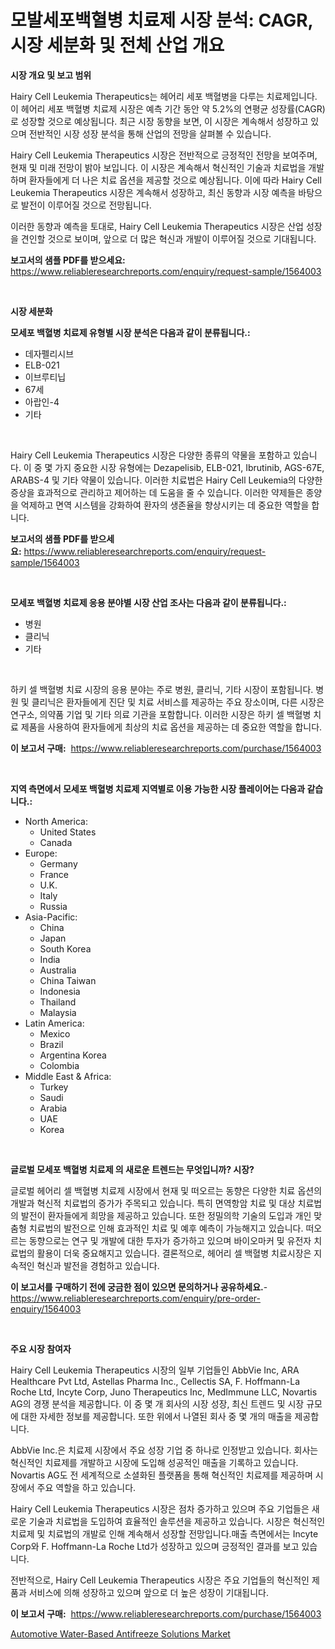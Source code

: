<p><h1>모발세포백혈병 치료제 시장 분석: CAGR, 시장 세분화 및 전체 산업 개요</h1></p><p><strong>시장 개요 및 보고 범위</strong></p>
<p><p>Hairy Cell Leukemia Therapeutics는 헤어리 세포 백혈병을 다루는 치료제입니다. 이 헤어리 세포 백혈병 치료제 시장은 예측 기간 동안 약 5.2%의 연평균 성장률(CAGR)로 성장할 것으로 예상됩니다. 최근 시장 동향을 보면, 이 시장은 계속해서 성장하고 있으며 전반적인 시장 성장 분석을 통해 산업의 전망을 살펴볼 수 있습니다. </p><p>Hairy Cell Leukemia Therapeutics 시장은 전반적으로 긍정적인 전망을 보여주며, 현재 및 미래 전망이 밝아 보입니다. 이 시장은 계속해서 혁신적인 기술과 치료법을 개발하며 환자들에게 더 나은 치료 옵션을 제공할 것으로 예상됩니다. 이에 따라 Hairy Cell Leukemia Therapeutics 시장은 계속해서 성장하고, 최신 동향과 시장 예측을 바탕으로 발전이 이루어질 것으로 전망됩니다. </p><p>이러한 동향과 예측을 토대로, Hairy Cell Leukemia Therapeutics 시장은 산업 성장을 견인할 것으로 보이며, 앞으로 더 많은 혁신과 개발이 이루어질 것으로 기대됩니다.</p></p>
<p><strong>보고서의 샘플 PDF를 받으세요:</strong> <a href="https://www.reliableresearchreports.com/enquiry/request-sample/1564003">https://www.reliableresearchreports.com/enquiry/request-sample/1564003</a></p>
<p>&nbsp;</p>
<p><strong>시장 세분화</strong></p>
<p><strong>모세포 백혈병 치료제 유형별 시장 분석은 다음과 같이 분류됩니다.:</strong></p>
<p><ul><li>데자펠리시브</li><li>ELB-021</li><li>이브루티닙</li><li>67세</li><li>아랍인-4</li><li>기타</li></ul></p>
<p>&nbsp;</p>
<p><p>Hairy Cell Leukemia Therapeutics 시장은 다양한 종류의 약물을 포함하고 있습니다. 이 중 몇 가지 중요한 시장 유형에는 Dezapelisib, ELB-021, Ibrutinib, AGS-67E, ARABS-4 및 기타 약물이 있습니다. 이러한 치료법은 Hairy Cell Leukemia의 다양한 증상을 효과적으로 관리하고 제어하는 데 도움을 줄 수 있습니다. 이러한 약제들은 종양을 억제하고 면역 시스템을 강화하여 환자의 생존율을 향상시키는 데 중요한 역할을 합니다.</p></p>
<p><strong>보고서의 샘플 PDF를 받으세요:</strong>&nbsp;<a href="https://www.reliableresearchreports.com/enquiry/request-sample/1564003">https://www.reliableresearchreports.com/enquiry/request-sample/1564003</a></p>
<p>&nbsp;</p>
<p><strong> 모세포 백혈병 치료제 응용 분야별 시장 산업 조사는 다음과 같이 분류됩니다.:</strong></p>
<p><ul><li>병원</li><li>클리닉</li><li>기타</li></ul></p>
<p>&nbsp;</p>
<p><p>하키 셀 백혈병 치료 시장의 응용 분야는 주로 병원, 클리닉, 기타 시장이 포함됩니다. 병원 및 클리닉은 환자들에게 진단 및 치료 서비스를 제공하는 주요 장소이며, 다른 시장은 연구소, 의약품 기업 및 기타 의료 기관을 포함합니다. 이러한 시장은 하키 셀 백혈병 치료 제품을 사용하여 환자들에게 최상의 치료 옵션을 제공하는 데 중요한 역할을 합니다.</p></p>
<p><strong>이 보고서 구매:</strong>&nbsp; <a href="https://www.reliableresearchreports.com/purchase/1564003">https://www.reliableresearchreports.com/purchase/1564003</a></p>
<p>&nbsp;</p>
<p><strong>지역 측면에서 모세포 백혈병 치료제 지역별로 이용 가능한 시장 플레이어는 다음과 같습니다.:</strong></p>
<p><ul>
    <li>
        North America:
        <ul>
            <li>United States</li>
            <li>Canada</li>
        </ul>
    </li>
    <li>
        Europe:
        <ul>
            <li>Germany</li>
            <li>France</li>
            <li>U.K.</li>
            <li>Italy</li>
            <li>Russia</li>
        </ul>
    </li>
    <li>
        Asia-Pacific:
        <ul>
            <li>China</li>
            <li>Japan</li>
            <li>South Korea</li>
            <li>India</li>
            <li>Australia</li>
            <li>China Taiwan</li>
            <li>Indonesia</li>
            <li>Thailand</li>
            <li>Malaysia</li>
        </ul>
    </li>
    <li>
        Latin America:
        <ul>
            <li>Mexico</li>
            <li>Brazil</li>
            <li>Argentina Korea</li>
            <li>Colombia</li>
        </ul>
    </li>
    <li>
        Middle East & Africa:
        <ul>
            <li>Turkey</li>
            <li>Saudi</li>
            <li>Arabia</li>
            <li>UAE</li>
            <li>Korea</li>
        </ul>
    </li>
    </ul></p>
<p>&nbsp;</p>
<p><strong>글로벌 모세포 백혈병 치료제 의 새로운 트렌드는 무엇입니까? 시장?</strong></p>
<p><p>글로벌 헤어리 셀 백혈병 치료제 시장에서 현재 및 떠오르는 동향은 다양한 치료 옵션의 개발과 혁신적 치료법의 증가가 주목되고 있습니다. 특히 면역항암 치료 및 대상 치료법의 발전이 환자들에게 희망을 제공하고 있습니다. 또한 정밀의학 기술의 도입과 개인 맞춤형 치료법의 발전으로 인해 효과적인 치료 및 예후 예측이 가능해지고 있습니다. 떠오르는 동향으로는 연구 및 개발에 대한 투자가 증가하고 있으며 바이오마커 및 유전자 치료법의 활용이 더욱 중요해지고 있습니다. 결론적으로, 헤어리 셀 백혈병 치료시장은 지속적인 혁신과 발전을 경험하고 있습니다.</p></p>
<p><strong>이 보고서를 구매하기 전에 궁금한 점이 있으면 문의하거나 공유하세요.</strong>- <a href="https://www.reliableresearchreports.com/enquiry/pre-order-enquiry/1564003">https://www.reliableresearchreports.com/enquiry/pre-order-enquiry/1564003</a></p>
<p>&nbsp;</p>
<p><strong>주요 시장 참여자</strong></p>
<p><p>Hairy Cell Leukemia Therapeutics 시장의 일부 기업들인 AbbVie Inc, ARA Healthcare Pvt Ltd, Astellas Pharma Inc., Cellectis SA, F. Hoffmann-La Roche Ltd, Incyte Corp, Juno Therapeutics Inc, MedImmune LLC, Novartis AG의 경쟁 분석을 제공합니다. 이 중 몇 개 회사의 시장 성장, 최신 트렌드 및 시장 규모에 대한 자세한 정보를 제공합니다. 또한 위에서 나열된 회사 중 몇 개의 매출을 제공합니다.</p><p>AbbVie Inc.은 치료제 시장에서 주요 성장 기업 중 하나로 인정받고 있습니다. 회사는 혁신적인 치료제를 개발하고 시장에 도입해 성공적인 매출을 기록하고 있습니다. Novartis AG도 전 세계적으로 소셜화된 플랫폼을 통해 혁신적인 치료제를 제공하며 시장에서 주요 역할을 하고 있습니다.</p><p>Hairy Cell Leukemia Therapeutics 시장은 점차 증가하고 있으며 주요 기업들은 새로운 기술과 치료법을 도입하여 효율적인 솔루션을 제공하고 있습니다. 시장은 혁신적인 치료제 및 치료법의 개발로 인해 계속해서 성장할 전망입니다.매출 측면에서는 Incyte Corp와 F. Hoffmann-La Roche Ltd가 성장하고 있으며 긍정적인 결과를 보고 있습니다.</p><p>전반적으로, Hairy Cell Leukemia Therapeutics 시장은 주요 기업들의 혁신적인 제품과 서비스에 의해 성장하고 있으며 앞으로 더 높은 성장이 기대됩니다.</p></p>
<p><strong>이 보고서 구매:</strong>&nbsp;&nbsp;<a href="https://www.reliableresearchreports.com/purchase/1564003">https://www.reliableresearchreports.com/purchase/1564003</a></p>
<p><p><a href="https://noble-drawer-34c.notion.site/Automotive-Water-Based-Antifreeze-Solutions-Market-with-the-goal-of-estimating-the-market-size-and-f-6188dd2ab7244c01b9c0b3b63257d010">Automotive Water-Based Antifreeze Solutions Market</a></p></p>
